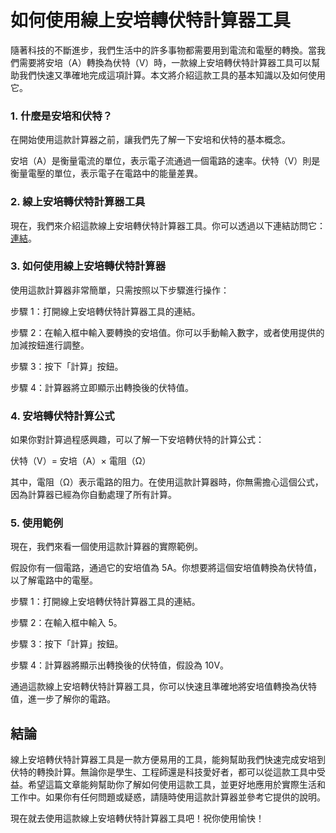 如何使用線上安培轉伏特計算器工具
================

隨著科技的不斷進步，我們生活中的許多事物都需要用到電流和電壓的轉換。當我們需要將安培（A）轉換為伏特（V）時，一款線上安培轉伏特計算器工具可以幫助我們快速又準確地完成這項計算。本文將介紹這款工具的基本知識以及如何使用它。

### 1. 什麼是安培和伏特？

在開始使用這款計算器之前，讓我們先了解一下安培和伏特的基本概念。

安培（A）是衡量電流的單位，表示電子流通過一個電路的速率。伏特（V）則是衡量電壓的單位，表示電子在電路中的能量差異。

### 2. 線上安培轉伏特計算器工具

現在，我們來介紹這款線上安培轉伏特計算器工具。你可以透過以下連結訪問它：[連結](https://www.onlinecalculatorsfree.com/zh-tw/tools/amps-to-volt-calculator.html)。

### 3. 如何使用線上安培轉伏特計算器

使用這款計算器非常簡單，只需按照以下步驟進行操作：

步驟 1：打開線上安培轉伏特計算器工具的連結。

步驟 2：在輸入框中輸入要轉換的安培值。你可以手動輸入數字，或者使用提供的加減按鈕進行調整。

步驟 3：按下「計算」按鈕。

步驟 4：計算器將立即顯示出轉換後的伏特值。

### 4. 安培轉伏特計算公式

如果你對計算過程感興趣，可以了解一下安培轉伏特的計算公式：

伏特（V）= 安培（A）× 電阻（Ω）

其中，電阻（Ω）表示電路的阻力。在使用這款計算器時，你無需擔心這個公式，因為計算器已經為你自動處理了所有計算。

### 5. 使用範例

現在，我們來看一個使用這款計算器的實際範例。

假設你有一個電路，通過它的安培值為 5A。你想要將這個安培值轉換為伏特值，以了解電路中的電壓。

步驟 1：打開線上安培轉伏特計算器工具的連結。

步驟 2：在輸入框中輸入 5。

步驟 3：按下「計算」按鈕。

步驟 4：計算器將顯示出轉換後的伏特值，假設為 10V。

通過這款線上安培轉伏特計算器工具，你可以快速且準確地將安培值轉換為伏特值，進一步了解你的電路。

結論
--

線上安培轉伏特計算器工具是一款方便易用的工具，能夠幫助我們快速完成安培到伏特的轉換計算。無論你是學生、工程師還是科技愛好者，都可以從這款工具中受益。希望這篇文章能夠幫助你了解如何使用這款工具，並更好地應用於實際生活和工作中。如果你有任何問題或疑惑，請隨時使用這款計算器並參考它提供的說明。

現在就去使用這款線上安培轉伏特計算器工具吧！祝你使用愉快！